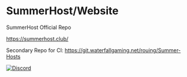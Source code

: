 # SummerHost/Website
SummerHost Official Repo

https://summerhost.club/


Secondary Repo for CI:
https://git.waterfallgaming.net/rouing/Summer-Hosts

[![Discord](https://img.shields.io/discord/448634527422873621.svg)](https://discord.gg/KW2Cg27)
